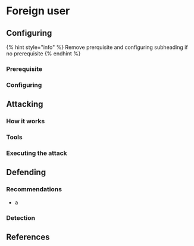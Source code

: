 # Foreign user

## Configuring

{% hint style="info" %}
Remove prerquisite and configuring subheading if no prerequisite
{% endhint %}

### Prerequisite&#x20;



### Configuring



## Attacking

### How it works



### Tools



### Executing the attack



## Defending

### Recommendations

* a

### Detection



## References

